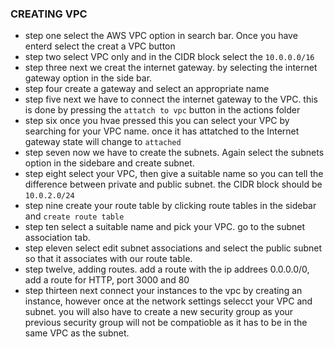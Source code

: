 ### CREATING VPC

- step one select the AWS VPC option in search bar. Once you have enterd select the creat a VPC button
- step two select VPC only and in the CIDR block select the `10.0.0.0/16`
- step three next we creat the internet gateway. by selecting the internet gateway option in the side bar.
- step four create a gateway and select an appropriate name
- step five next we have to connect the internet gateway to the VPC. this is done by pressing the `attatch to vpc` button in the actions folder
- step six once you hvae pressed this you can select your VPC by searching for your VPC name. once it has attatched to the Internet gateway state will change to `attached`
- step seven now we have to create the subnets. Again select the subnets option in the sidebare and create subnet.
- step eight select your VPC, then give a suitable name so you can tell the difference between private and public subnet. the CIDR block should be `10.0.2.0/24`
- step nine create your route table by clicking route tables in the sidebar and `create route table`
- step ten select a suitable name and pick your VPC. go to the subnet association tab.
- step eleven select edit subnet associations and select the public subnet so that it associates with our route table.
- step twelve, adding routes. add a route with the ip addrees 0.0.0.0/0, add a route for HTTP, port 3000 and 80
- step thirteen next connect your instances to the vpc  by creating an instance, however once at the network settings selecct your VPC and subnet. you will also have to create a new security group as your previous security group will not be compatioble as it has to be in the same VPC as the subnet.

